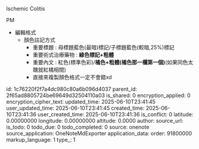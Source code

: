 Ischemic Colitis

PM

- 編輯格式
  - 顏色註記方式
    - 重要標題 : 母標題藍色(最暗)標記/子標題藍色(較暗,25%)標記
    - 重要術式治療藥物 : **綠色標記+粗體**
    - 重要內文 : 紅色(標準色彩)/**橘色+粗體(橘色那一欄第一個)**(如果同色太醜就紅橘相間)
    - 直接來複製顏色格式一定不會錯xd



id: 1c76220f2f7a4dc980c80a6b096d4037
parent_id: 2f65ad8805724be69649d32504110a03
is_shared: 0
encryption_applied: 0
encryption_cipher_text: 
updated_time: 2025-06-10T23:41:45
user_updated_time: 2025-06-10T23:41:45
created_time: 2025-06-10T23:41:36
user_created_time: 2025-06-10T23:41:36
is_conflict: 0
latitude: 0.00000000
longitude: 0.00000000
altitude: 0.0000
author: 
source_url: 
is_todo: 0
todo_due: 0
todo_completed: 0
source: onenote
source_application: OneNoteMdExporter
application_data: 
order: 91800000
markup_language: 1
type_: 1